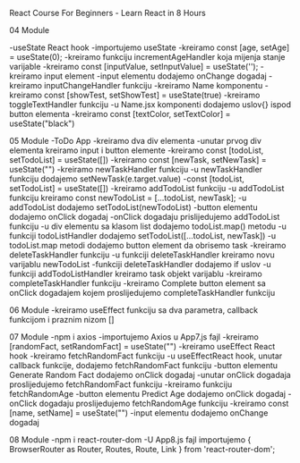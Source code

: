 React Course For Beginners - Learn React in 8 Hours

04 Module

-useState React hook
-importujemo useState
-kreiramo const [age, setAge] = useState(0);
-kreiramo funkciju incrementAgeHandler koja mijenja stanje varijable
-kreiramo const [inputValue, setInputValue] = useState('');
-kreiramo input element
-input elementu dodajemo onChange dogadaj
-kreiramo inputChangeHandler funkciju
-kreiramo Name komponentu
-kreiramo const [showTest, setShowTest] = useState(true)
-kreiramo toggleTextHandler funkciju
-u Name.jsx komponenti dodajemo  uslov{} ispod button elementa
-kreiramo const [textColor, setTextColor] = useState("black")


05 Module
-ToDo App
-kreiramo dva div elementa
-unutar prvog div elementa kreiramo input i button elemente
-kreiramo const [todoList, setTodoList] = useState([])
-kreiramo const [newTask, setNewTask] = useState("")
-kreiramo newTaskHandler funkciju
-u newTaskHandler funkciju dodajemo setNewTask(e.target.value)
-const [todoList, setTodoList] = useState([])
-kreiramo addTodoList funkciju
-u addTodoList funkciju kreiramo const newTodoList = [...todoList, newTask];
-u addTodoList dodajemo setTodoList(newTodoList)
-button elementu dodajemo onClick dogadaj 
-onClick dogadaju prislijedujemo addTodoList funkciju
-u div elementu sa klasom list dodajemo todoList.map() metodu
-u funkciji todoListHandler dodajemo setTodoList([...todoList, newTask])
-u todoList.map metodi dodajemo button element da obrisemo task
-kreiramo deleteTaskHandler funkciju
-u funkciji deleteTaskHandler kreiramo novu varijablu newTodoList
-funkciji deleteTaskHandler dodajemo if uslov
-u funkciji addTodoListHandler kreiramo task objekt varijablu
-kreiramo completeTaskHandler funkciju
-kreiramo Complete button element sa onClick dogadajem kojem proslijedujemo completeTaskHandler funkciju


06 Module
-kreiramo useEffect funkciju sa dva parametra, callback funkcijom i praznim nizom []


07 Module
-npm i axios
-importujemo Axios u App7.js fajl
-kreiramo [randomFact, setRandomFact] = useState("")
-kreiramo useEffect React hook
-kreiramo fetchRandomFact funkciju
-u useEffectReact hook, unutar callback funkcije, dodajemo fetchRandomFact funkciju
-button elementu Generate Random Fact dodajemo onClick dogadaj
-unutar onClick dogadaja proslijedujemo fetchRandomFact funkciju
-kreiramo funkciju fetchRandomAge
-button elementu Predict Age dodajemo onClick dogadaj
-onClick dogadaju proslijedujemo fetchRandomAge funkciju
-kreiramo const [name, setName] = useState("")
-input elementu dodajemo onChange dogadaj


08 Module
-npm i react-router-dom
-U App8.js fajl importujemo { BrowserRouter as Router, Routes, Route, Link } from 'react-router-dom';

